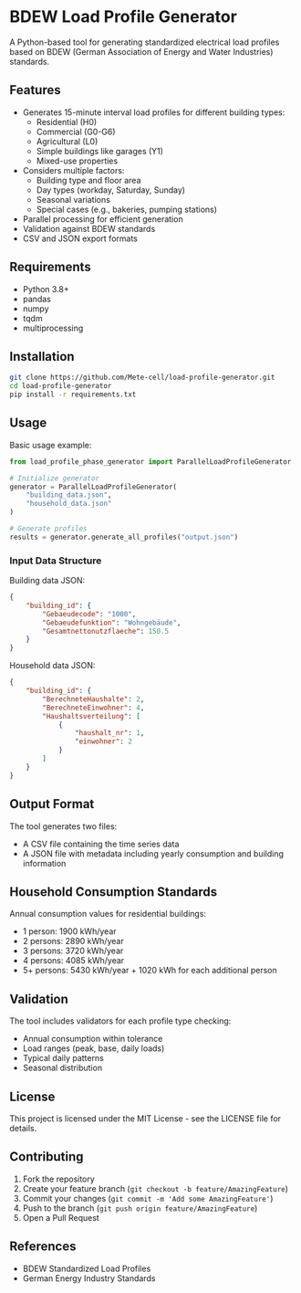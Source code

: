 # BDEW Load Profile Generator

A Python-based tool for generating standardized electrical load profiles based on BDEW (German Association of Energy and Water Industries) standards.

## Features

- Generates 15-minute interval load profiles for different building types:
  - Residential (H0)
  - Commercial (G0-G6)
  - Agricultural (L0)
  - Simple buildings like garages (Y1)
  - Mixed-use properties
- Considers multiple factors:
  - Building type and floor area
  - Day types (workday, Saturday, Sunday)
  - Seasonal variations
  - Special cases (e.g., bakeries, pumping stations)
- Parallel processing for efficient generation
- Validation against BDEW standards
- CSV and JSON export formats

## Requirements

- Python 3.8+
- pandas
- numpy
- tqdm
- multiprocessing

## Installation

```bash
git clone https://github.com/Mete-cell/load-profile-generator.git
cd load-profile-generator
pip install -r requirements.txt
```

## Usage

Basic usage example:

```python
from load_profile_phase_generator import ParallelLoadProfileGenerator

# Initialize generator
generator = ParallelLoadProfileGenerator(
    "building_data.json",
    "household_data.json"
)

# Generate profiles
results = generator.generate_all_profiles("output.json")
```

### Input Data Structure

Building data JSON:
```json
{
    "building_id": {
        "Gebaeudecode": "1000",
        "Gebaeudefunktion": "Wohngebäude",
        "Gesamtnettonutzflaeche": 150.5
    }
}
```

Household data JSON:
```json
{
    "building_id": {
        "BerechneteHaushalte": 2,
        "BerechneteEinwohner": 4,
        "Haushaltsverteilung": [
            {
                "haushalt_nr": 1,
                "einwohner": 2
            }
        ]
    }
}
```

## Output Format

The tool generates two files:
- A CSV file containing the time series data
- A JSON file with metadata including yearly consumption and building information

## Household Consumption Standards

Annual consumption values for residential buildings:
- 1 person: 1900 kWh/year
- 2 persons: 2890 kWh/year
- 3 persons: 3720 kWh/year
- 4 persons: 4085 kWh/year
- 5+ persons: 5430 kWh/year + 1020 kWh for each additional person

## Validation

The tool includes validators for each profile type checking:
- Annual consumption within tolerance
- Load ranges (peak, base, daily loads)
- Typical daily patterns
- Seasonal distribution

## License

This project is licensed under the MIT License - see the LICENSE file for details.

## Contributing

1. Fork the repository
2. Create your feature branch (`git checkout -b feature/AmazingFeature`)
3. Commit your changes (`git commit -m 'Add some AmazingFeature'`)
4. Push to the branch (`git push origin feature/AmazingFeature`)
5. Open a Pull Request

## References

- BDEW Standardized Load Profiles
- German Energy Industry Standards
